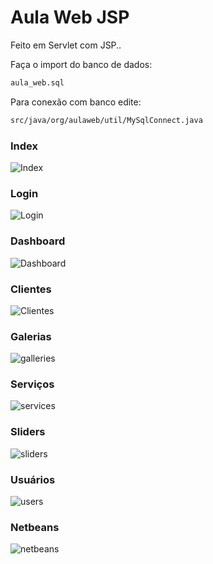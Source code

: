 # Aula Web JSP

Feito em Servlet com JSP..


Faça o import do banco de dados:
```sh
aula_web.sql
```

Para conexão com banco edite:
```sh
src/java/org/aulaweb/util/MySqlConnect.java
```

### Index
![Index](https://raw.githubusercontent.com/joaorik/aulawebjsp/master/screens/index.png)
### Login
![Login](https://raw.githubusercontent.com/joaorik/aulawebjsp/master/screens/login.png)
### Dashboard
![Dashboard](https://raw.githubusercontent.com/joaorik/aulawebjsp/master/screens/dashboard.png)
### Clientes
![Clientes](https://raw.githubusercontent.com/joaorik/aulawebjsp/master/screens/clients.png)
### Galerias
![galleries](https://raw.githubusercontent.com/joaorik/aulawebjsp/master/screens/galleries.png)
### Serviços
![services](https://raw.githubusercontent.com/joaorik/aulawebjsp/master/screens/services.png)
### Sliders
![sliders](https://raw.githubusercontent.com/joaorik/aulawebjsp/master/screens/sliders.png)
### Usuários
![users](https://raw.githubusercontent.com/joaorik/aulawebjsp/master/screens/users.png)
### Netbeans
![netbeans](https://raw.githubusercontent.com/joaorik/aulawebjsp/master/screens/netbeans.png)
